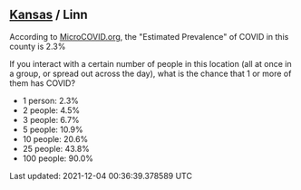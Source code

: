 
## [Kansas](/united-states/kansas) / Linn

According to [MicroCOVID.org](http://microcovid.org),
the "Estimated Prevalence" of COVID in this county is 2.3%

If you interact with a certain number of people in this location
(all at once in a group, or spread out across the day), what is the chance that
1 or more of them has COVID?

- 1 person: 2.3%
- 2 people: 4.5%
- 3 people: 6.7%
- 5 people: 10.9%
- 10 people: 20.6%
- 25 people: 43.8%
- 100 people: 90.0%

Last updated: 2021-12-04 00:36:39.378589 UTC
